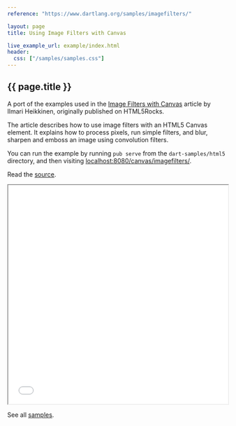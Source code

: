 ```yaml
---
reference: "https://www.dartlang.org/samples/imagefilters/"

layout: page
title: Using Image Filters with Canvas

live_example_url: example/index.html
header:
  css: ["/samples/samples.css"]
---
```


## {{ page.title }}

A port of the examples used in the
[Image Filters with Canvas](http://www.html5rocks.com/en/tutorials/canvas/imagefilters/)
article by Ilmari Heikkinen, originally published on HTML5Rocks.

The article describes how to use image filters with an HTML5 Canvas element.
It explains how to process pixels, run simple filters, and blur,
sharpen and emboss an image using convolution filters.

You can run the example by running `pub serve` from the `dart-samples/html5`
directory, and then visiting
[localhost:8080/canvas/imagefilters/](http://localhost:8080/canvas/imagefilters/).

Read the
[source](https://github.com/dart-lang/dart-samples/tree/master/html5/web/canvas/imagefilters).

<iframe class="running-app-frame"
        style="height:500px;width:100%;"
        src="{{page.live_example_url}}">
</iframe>

See all [samples](/samples/).
